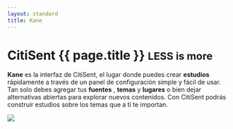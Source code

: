 ```yaml
---
layout: standard
title: Kane
---
```




<div class='row marketing'>
  <div class="col-md-7">
    <div class="page-header">
      <h1 class='huge title'><span class='black'>CitiSent</span> <strong class='uc'>{{ page.title }}</strong> <small >LESS is more</small></h1>
    </div>
    <p>
      <strong class='cyan uc'>Kane</strong> es la interfaz de CitiSent, el lugar donde puedes crear 
      <i class="cs-icon-study yellow"></i>
      <strong>estudios</strong>
      rápidamente a través de un panel de configuración simple y fácil de usar. Tan solo debes agregar tus
      <i class="cs-icon-source blue"></i>
      <strong>fuentes</strong>
      ,
      <i class="cs-icon-topic orange"></i>
      <strong>temas</strong>
      y
      <i class="cs-icon-place green"></i>
      <strong>lugares</strong>
      o bien dejar alternativas abiertas para explorar nuevos contenidos. Con CitiSent podrás construir estudios sobre los temas que a tí te importan.
    </p>
  </div>
  <div class="col-md-5 center">
    <img class="img-circle" src="{{ site.baseurl }}/assets/kane.gif">
  </div>
</div>

<div class='row'>
<div class='col-md-1 col-md-offset-1'> <i class='fa fa-4x cs-icon-study'></i></div> 
<div class='col-md-1'> <i class='fa fa-4x cs-icon-source'></i></div> 
<div class='col-md-1'> <i class='fa fa-4x cs-icon-topic'></i></div>  
<div class='col-md-1'> <i class='fa fa-4x cs-icon-place'></i></div> 
<div class='col-md-1'> <i class='fa fa-4x cs-icon-barchart'></i></div> 
<div class='col-md-1'> <i class='fa fa-4x cs-icon-bublechart'></i></div> 
<div class='col-md-1'> <i class='fa fa-4x cs-icon-user'></i></div> 
<div class='col-md-1'> <i class='fa fa-4x cs-icon-config'></i></div> 
<div class='col-md-1'> <i class='fa fa-4x cs-icon-brain'></i></div> 
<div class='col-md-1'> <i class='fa fa-4x cs-icon-branch'></i></div> 
</div>